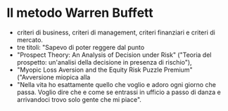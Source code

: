 # Il metodo Warren Buffett
- criteri di business, criteri di management, criteri finanziari e criteri di mercato.
- tre titoli: "Sapevo di poter reggere dal punto
- "Prospect Theory: An Analysis of Decision under Risk" ("Teoria del prospetto: un'analisi della decisione in presenza di rischio"),
- "Myopic Loss Aversion and the Equity Risk Puzzle Premium" ("Avversione miopica alla
- "Nella vita ho esattamente quello che voglio e adoro ogni giorno che passa. Voglio dire che e come se entrassi in ufficio a passo di danza e arrivandoci trovo solo gente che mi piace".

